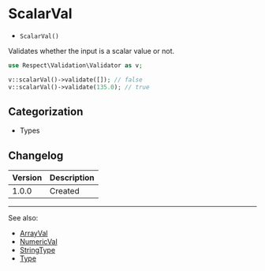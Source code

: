 # ScalarVal

- `ScalarVal()`

Validates whether the input is a scalar value or not.

```php
use Respect\Validation\Validator as v;

v::scalarVal()->validate([]); // false
v::scalarVal()->validate(135.0); // true
```

## Categorization

- Types

## Changelog

Version | Description
--------|-------------
  1.0.0 | Created

***
See also:

- [ArrayVal](ArrayVal.md)
- [NumericVal](NumericVal.md)
- [StringType](StringType.md)
- [Type](Type.md)
